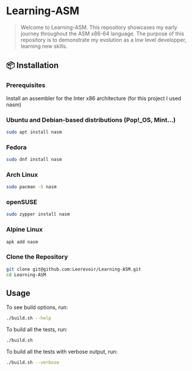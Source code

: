 # Learning-ASM

> Welcome to Learning-ASM. This repository showcases my early journey throughout the ASM x86-64 language. The purpose of this repository is to demonstrate my evolution as a low level developper, learning new skills.

## 📦 Installation

### Prerequisites

Install an assembler for the Inter x86 architecture (for this project I used nasm)

### Ubuntu and Debian-based distributions (Pop!_OS, Mint...)
```bash
sudo apt install nasm
```
### Fedora
```bash
sudo dnf install nasm
```
### Arch Linux
```bash
sudo pacman -S nasm
```
### openSUSE
```bash
sudo zypper install nasm
```
### Alpine Linux
```bash
apk add nasm
```


### Clone the Repository

```bash
git clone git@github.com:Leorevoir/Learning-ASM.git
cd Learning-ASM
```

## Usage

To see build options, run:
```bash
./build.sh --help
```

To build all the tests, run:
```bash
./build.sh
```

To build all the tests with verbose output, run:
```bash
./build.sh --verbose
```
